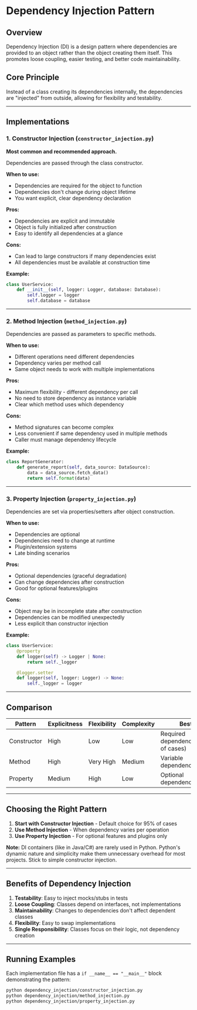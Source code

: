 # Dependency Injection Pattern

## Overview
Dependency Injection (DI) is a design pattern where dependencies are provided to an object rather than the object creating them itself. This promotes loose coupling, easier testing, and better code maintainability.

## Core Principle
Instead of a class creating its dependencies internally, the dependencies are "injected" from outside, allowing for flexibility and testability.

---

## Implementations

### 1. Constructor Injection (`constructor_injection.py`)
**Most common and recommended approach.**

Dependencies are passed through the class constructor.

**When to use:**
- Dependencies are required for the object to function
- Dependencies don't change during object lifetime
- You want explicit, clear dependency declaration

**Pros:**
- Dependencies are explicit and immutable
- Object is fully initialized after construction
- Easy to identify all dependencies at a glance

**Cons:**
- Can lead to large constructors if many dependencies exist
- All dependencies must be available at construction time

**Example:**
```python
class UserService:
    def __init__(self, logger: Logger, database: Database):
        self.logger = logger
        self.database = database
```

---

### 2. Method Injection (`method_injection.py`)
Dependencies are passed as parameters to specific methods.

**When to use:**
- Different operations need different dependencies
- Dependency varies per method call
- Same object needs to work with multiple implementations

**Pros:**
- Maximum flexibility - different dependency per call
- No need to store dependency as instance variable
- Clear which method uses which dependency

**Cons:**
- Method signatures can become complex
- Less convenient if same dependency used in multiple methods
- Caller must manage dependency lifecycle

**Example:**
```python
class ReportGenerator:
    def generate_report(self, data_source: DataSource):
        data = data_source.fetch_data()
        return self.format(data)
```

---

### 3. Property Injection (`property_injection.py`)
Dependencies are set via properties/setters after object construction.

**When to use:**
- Dependencies are optional
- Dependencies need to change at runtime
- Plugin/extension systems
- Late binding scenarios

**Pros:**
- Optional dependencies (graceful degradation)
- Can change dependencies after construction
- Good for optional features/plugins

**Cons:**
- Object may be in incomplete state after construction
- Dependencies can be modified unexpectedly
- Less explicit than constructor injection

**Example:**
```python
class UserService:
    @property
    def logger(self) -> Logger | None:
        return self._logger

    @logger.setter
    def logger(self, logger: Logger) -> None:
        self._logger = logger
```

---

## Comparison

| Pattern | Explicitness | Flexibility | Complexity | Best For |
|---------|--------------|-------------|------------|----------|
| Constructor | High | Low | Low | Required dependencies (95% of cases) |
| Method | High | Very High | Medium | Variable dependencies per call |
| Property | Medium | High | Low | Optional dependencies/plugins |

---

## Choosing the Right Pattern

1. **Start with Constructor Injection** - Default choice for 95% of cases
2. **Use Method Injection** - When dependency varies per operation
3. **Use Property Injection** - For optional features and plugins only

**Note:** DI containers (like in Java/C#) are rarely used in Python. Python's dynamic nature and simplicity make them unnecessary overhead for most projects. Stick to simple constructor injection.

---

## Benefits of Dependency Injection

1. **Testability**: Easy to inject mocks/stubs in tests
2. **Loose Coupling**: Classes depend on interfaces, not implementations
3. **Maintainability**: Changes to dependencies don't affect dependent classes
4. **Flexibility**: Easy to swap implementations
5. **Single Responsibility**: Classes focus on their logic, not dependency creation

---

## Running Examples

Each implementation file has a `if __name__ == "__main__"` block demonstrating the pattern:

```bash
python dependency_injection/constructor_injection.py
python dependency_injection/method_injection.py
python dependency_injection/property_injection.py
```
